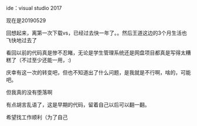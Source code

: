 ide：visual studio 2017

现在是20190529

回想起来，离第一次下载vs，已经过去快一年了。。然后王道这边的3个月生活也飞快地过去了

看回以前的代码真是惨不忍睹，无论是学生管理系统还是网盘项目都真是写得太糟糕了（不过至少还能一用，:)

庆幸有这一次的转变吧，但也不知道出了什么问题，是我就是不行啊，啥的，可能吧。

但我真的没有堕落啊

有点胡言乱语了，这是早期的代码，留着自己以后可以翻一翻。

希望找工作顺利（为了自己
